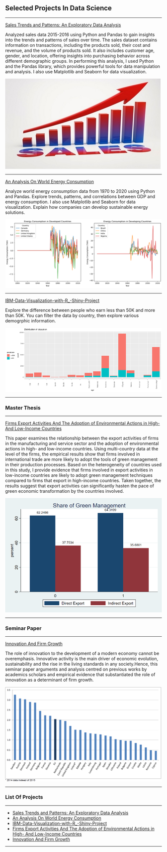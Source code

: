 ## Selected Projects In Data Science

---

[Sales Trends and Patterns: An Exploratory Data Analysis](http://jovian.com/albertraphael96/zerotopandas-course-project)

Analyzed sales data 2015-2016  using Python and Pandas to gain insights into the trends and patterns of sales over time. The sales dataset contains information on transactions, including the products sold, their cost and revenue, and the volume of products sold. It also includes customer age, gender, and location, offering insights into purchasing behavior across different demographic groups.
In performing this analysis, I used Python and the Pandas library, which provides powerful tools for data manipulation and analysis. I also use Matplotlib and Seaborn for data visualization.

<img src="images/Sales-Analysis-1.jpg"/>

---

[An Analysis On World Energy Consumption](https://jovian.com/albertraphael96/world-energy-consumption)

Analyze world energy consumption data from 1970 to 2020 using Python and Pandas. Explore trends, patterns, and correlations between GDP and energy consumption. I also use Matplotlib and Seaborn for data visualization. Explain how companies can develop sustainable energy solutions.

<img src="images/energy%20consumption%20by%20countries.png?raw=true"/>

---

[IBM-Data-Visualization-with-R_-Shiny-Project](https://arif-yetik.shinyapps.io/Final_Assignments/)

Explore the difference between people who earn less than 50K and more than 50K. You can filter the data by country, then explore various demogrphic information.

<img src="images/education%20distribution%20image%20R.png?raw=true"/>

---
### Master Thesis

---

[Firms Export Activities And The Adoption of Environmental Actions in High- And Low-Income Countries](/pdf/Firms%20Export%20Activities%20And%20The%20Adoption%20of%20Environmental%20Actions%20in%20High.pdf)

This paper examines the relationship between the export activities of firms in the manufacturing and service sector and the adoption of environmental actions in high- and low-income countries. Using multi-country data at the level of the firms, the empirical results show that firms involved in international trade are more likely to adopt the tools of green management in their production processes. Based on the heterogeneity of countries used in this study, I provide evidence that firms involved in export activities in low-income countries are likely to adopt green management techniques compared to firms that export in high-income countries. Taken together, the results suggest that export activities can significantly hasten the pace of green economic transformation by the countries involved.

<img src="images/Figure 1 Share of Green Management By Direct & Indirect Export.png?raw=true"/>

---

### Seminar Paper

---

[Innovation And Firm Growth](/pdf/INNOVATION%20AND%20FIRM%20GROWTH.pdf)

The role of innovation to the development of a modern economy cannot be overemphasis. Innovative activity is the main driver of economic evolution, sustainability and the rise in the living standards in any society.Hence, this seminar paper arguments and analysis centred on previous works by academics scholars and empirical evidence that substantiated the role of innovation as a determinant of firm growth.

<img src="images/R&D intensity in the EU Member States, 2015.png"/>

---

### List Of Projects

---

- [Sales Trends and Patterns: An Exploratory Data Analysis](https://jovian.com/albertraphael96/zerotopandas-course-project)
- [An Analysis On World Energy Consumption](https://jovian.com/albertraphael96/world-energy-consumption)
- [IBM-Data-Visualization-with-R_-Shiny-Project](https://arif-yetik.shinyapps.io/Final_Assignments/)
- [Firms Export Activities And The Adoption of Environmental Actions in High- And Low-Income Countries](/pdf/Firms%20Export%20Activities%20And%20The%20Adoption%20of%20Environmental%20Actions%20in%20High.pdf)
- [Innovation And Firm Growth](/pdf/INNOVATION%20AND%20FIRM%20GROWTH.pdf)

---
